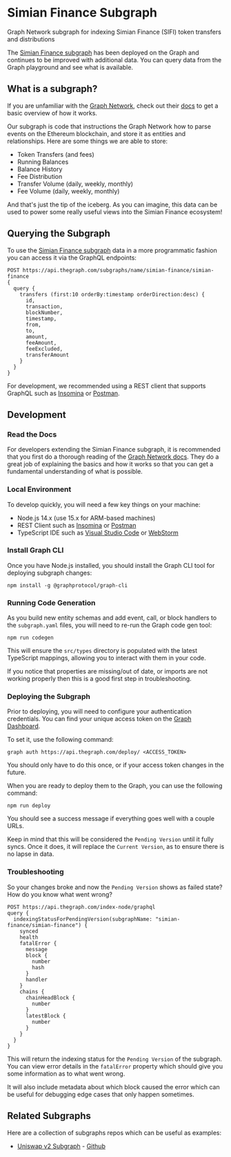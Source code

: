 # Simian Finance Subgraph
Graph Network subgraph for indexing Simian Finance (SIFI) token transfers and distributions

The [Simian Finance subgraph](https://thegraph.com/explorer/subgraph/simian-finance/simian-finance) has been deployed on the Graph and continues to be improved with additional data. You can query data from the Graph playground and see what is available.

## What is a subgraph?

If you are unfamiliar with the [Graph Network](https://thegraph.com/explorer/), check out their [docs](https://thegraph.com/docs/introduction#what-the-graph-is) to get a basic overview of how it works.

Our subgraph is code that instructions the Graph Network how to parse events on the Ethereum blockchain, and store it as entities and relationships. Here are some things we are able to store:
- Token Transfers (and fees)
- Running Balances
- Balance History
- Fee Distribution
- Transfer Volume (daily, weekly, monthly)
- Fee Volume (daily, weekly, monthly)

And that's just the tip of the iceberg. As you can imagine, this data can be used to power some really useful views into the Simian Finance ecosystem!

## Querying the Subgraph

To use the [Simian Finance subgraph](https://thegraph.com/explorer/subgraph/simian-finance/simian-finance) data in a more programmatic fashion you can access it via the GraphQL endpoints:

```
POST https://api.thegraph.com/subgraphs/name/simian-finance/simian-finance
{
  query {
    transfers (first:10 orderBy:timestamp orderDirection:desc) {
      id,
      transaction,
      blockNumber,
      timestamp,
      from,
      to,
      amount,
      feeAmount,
      feeExcluded,
      transferAmount
    }
  }
}
```

For development, we recommended using a REST client that supports GraphQL such as [Insomina](https://insomnia.rest/) or [Postman](https://www.postman.com/).

## Development

### Read the Docs
For developers extending the Simian Finance subgraph, it is recommended that you first do a thorough reading of the [Graph Network docs](https://thegraph.com/docs/). They do a great job of explaining the basics and how it works so that you can get a fundamental understanding of what is possible.

### Local Environment
To develop quickly, you will need a few key things on your machine:

- Node.js 14.x (use 15.x for ARM-based machines)
- REST Client such as [Insomina](https://insomnia.rest/) or [Postman](https://www.postman.com/)
- TypeScript IDE such as [Visual Studio Code](https://code.visualstudio.com/) or [WebStorm](https://www.jetbrains.com/webstorm/)

### Install Graph CLI

Once you have Node.js installed, you should install the Graph CLI tool for deploying subgraph changes:

```
npm install -g @graphprotocol/graph-cli
```

### Running Code Generation
As you build new entity schemas and add event, call, or block handlers to the `subgraph.yaml` files, you will need to re-run the Graph code gen tool:

```
npm run codegen
```

This will ensure the `src/types` directory is populated with the latest TypeScript mappings, allowing you to interact with them in your code.

If you notice that properties are missing/out of date, or imports are not working properly then this is a good first step in troubleshooting.

### Deploying the Subgraph
Prior to deploying, you will need to configure your authentication credentials. You can find your unique access token on the [Graph Dashboard](https://thegraph.com/explorer/dashboard).

To set it, use the following command:
```
graph auth https://api.thegraph.com/deploy/ <ACCESS_TOKEN>
```
You should only have to do this once, or if your access token changes in the future.

When you are ready to deploy them to the Graph, you can use the following command:

```
npm run deploy
```

You should see a success message if everything goes well with a couple URLs.

Keep in mind that this will be considered the `Pending Version` until it fully syncs. Once it does, it will replace the `Current Version`, as to ensure there is no lapse in data.

### Troubleshooting
So your changes broke and now the `Pending Version` shows as failed state? How do you know what went wrong?

```
POST https://api.thegraph.com/index-node/graphql
query {
  indexingStatusForPendingVersion(subgraphName: "simian-finance/simian-finance") {
    synced
    health
    fatalError {
      message
      block {
        number
        hash
      }
      handler
    }
    chains {
      chainHeadBlock {
        number
      }
      latestBlock {
        number
      }
    }
  }
}
```

This will return the indexing status for the `Pending Version` of the subgraph. You can view error details in the `fatalError` property which should give you some information as to what went wrong.

It will also include metadata about which block caused the error which can be useful for debugging edge cases that only happen sometimes.

## Related Subgraphs
Here are a collection of subgraphs repos which can be useful as examples:

- [Uniswap v2 Subgraph](https://thegraph.com/explorer/subgraph/uniswap/uniswap-v2) - [Github](https://github.com/Uniswap/uniswap-v2-subgraph/)
